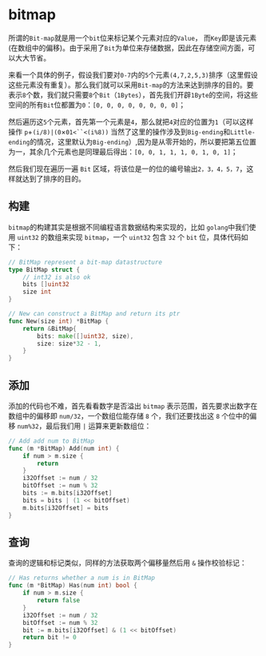 # bitmap

所谓的`Bit-map`就是用一个`bit`位来标记某个元素对应的`Value`， 而`Key`即是该元素(在数组中的偏移)。由于采用了`Bit`为单位来存储数据，因此在存储空间方面，可以大大节省。

来看一个具体的例子，假设我们要对`0-7`内的`5`个元素`(4,7,2,5,3)`排序（这里假设这些元素没有重复）。那么我们就可以采用`Bit-map`的方法来达到排序的目的。要表示`8`个数，我们就只需要`8`个`Bit`（`1Bytes`），首先我们开辟`1Byte`的空间，将这些空间的所有`Bit`位都置为`0`：`[0, 0, 0, 0, 0, 0, 0, 0]`；

然后遍历这`5`个元素，首先第一个元素是`4`，那么就把`4`对应的位置为`1`（可以这样操作 `p`+`(i/8)|(0`×`01<``<(i%8))` 当然了这里的操作涉及到`Big-ending`和`Little-ending`的情况，这里默认为`Big-ending`）,因为是从零开始的，所以要把第五位置为一，其余几个元素也是同理最后得出：`[0, 0, 1, 1, 1, 0, 1, 0, 1]`；

然后我们现在遍历一遍 `Bit` 区域，将该位是一的位的编号输出`2，3，4，5，7`，这样就达到了排序的目的。

## 构建

`bitmap`的构建其实是根据不同编程语言数据结构来实现的，比如 `golang`中我们使用 `uint32` 的数组来实现 `bitmap`，一个 `uint32` 包含 `32` 个 `bit` 位，具体代码如下：

```go
// BitMap represent a bit-map datastructure
type BitMap struct {
	// int32 is also ok
	bits []uint32
	size int
}

// New can construct a BitMap and return its ptr
func New(size int) *BitMap {
	return &BitMap{
		bits: make([]uint32, size),
		size: size*32 - 1,
	}
}
```

## 添加

添加的代码也不难，首先看看数字是否溢出 `bitmap` 表示范围，首先要求出数字在数组中的偏移即 `num/32`，一个数组位能存储 `8` 个，我们还要找出这 `8` 个位中的偏移 `num%32`，最后我们用 `|` 运算来更新数组位：

```go
// Add add num to BitMap
func (m *BitMap) Add(num int) {
	if num > m.size {
		return
	}
	i32Offset := num / 32
	bitOffset := num % 32
	bits := m.bits[i32Offset]
	bits = bits | (1 << bitOffset)
	m.bits[i32Offset] = bits
}
```

## 查询

查询的逻辑和标记类似，同样的方法获取两个偏移量然后用 `&` 操作校验标记：

```go
// Has returns whether a num is in BitMap
func (m *BitMap) Has(num int) bool {
	if num > m.size {
		return false
	}
	i32Offset := num / 32
	bitOffset := num % 32
	bit := m.bits[i32Offset] & (1 << bitOffset)
	return bit != 0
}
```